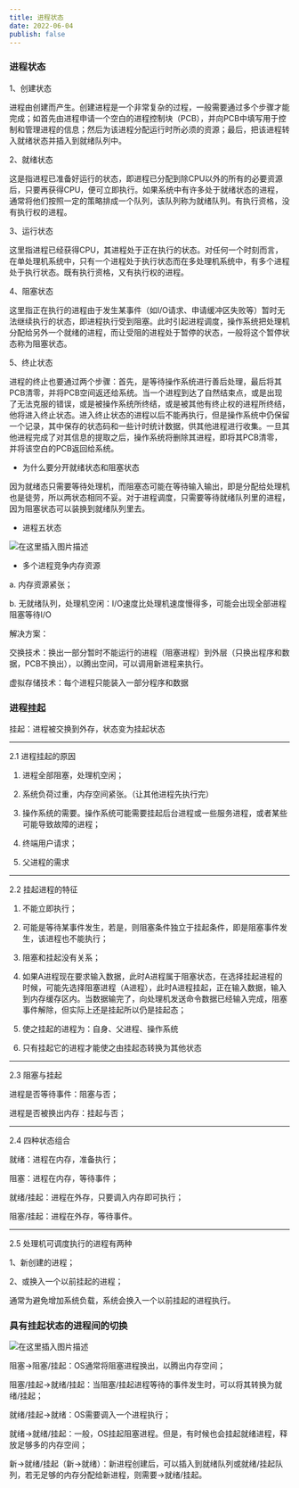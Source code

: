 ```yaml
---
title: 进程状态
date: 2022-06-04
publish: false
---
```



### 进程状态

1、创建状态

进程由创建而产生。创建进程是一个非常复杂的过程，一般需要通过多个步骤才能完成；如首先由进程申请一个空白的进程控制块（PCB），并向PCB中填写用于控制和管理进程的信息；然后为该进程分配运行时所必须的资源；最后，把该进程转入就绪状态并插入到就绪队列中。

2、就绪状态

这是指进程已准备好运行的状态，即进程已分配到除CPU以外的所有的必要资源后，只要再获得CPU，便可立即执行。如果系统中有许多处于就绪状态的进程，通常将他们按照一定的策略排成一个队列，该队列称为就绪队列。有执行资格，没有执行权的进程。

3、运行状态

这里指进程已经获得CPU，其进程处于正在执行的状态。对任何一个时刻而言，在单处理机系统中，只有一个进程处于执行状态而在多处理机系统中，有多个进程处于执行状态。既有执行资格，又有执行权的进程。

4、阻塞状态

这里指正在执行的进程由于发生某事件（如I/O请求、申请缓冲区失败等）暂时无法继续执行的状态，即进程执行受到阻塞。此时引起进程调度，操作系统把处理机分配给另外一个就绪的进程，而让受阻的进程处于暂停的状态，一般将这个暂停状态称为阻塞状态。

5、终止状态

进程的终止也要通过两个步骤：首先，是等待操作系统进行善后处理，最后将其PCB清零，并将PCB空间返还给系统。当一个进程到达了自然结束点，或是出现了无法克服的错误，或是被操作系统所终结，或是被其他有终止权的进程所终结，他将进入终止状态。进入终止状态的进程以后不能再执行，但是操作系统中仍保留一个记录，其中保存的状态码和一些计时统计数据，供其他进程进行收集。一旦其他进程完成了对其信息的提取之后，操作系统将删除其进程，即将其PCB清零，并将该空白的PCB返回给系统。

* 为什么要分开就绪状态和阻塞状态

因为就绪态只需要等待处理机，而阻塞态可能在等待输入输出，即是分配给处理机也是徒劳，所以两状态相同不妥。对于进程调度，只需要等待就绪队列里的进程，因为阻塞状态可以装换到就绪队列里去。

* 进程五状态

![在这里插入图片描述](https://img-blog.csdnimg.cn/55653ccbd04a4db59f6fedb07bc3a90f.png?x-oss-process=image/watermark,type_d3F5LXplbmhlaQ,shadow_50,text_Q1NETiBAbGVlZGNvZGVKb2huMDE=,size_20,color_FFFFFF,t_70,g_se,x_16)

* 多个进程竞争内存资源

a. 内存资源紧张；

b. 无就绪队列，处理机空闲：I/O速度比处理机速度慢得多，可能会出现全部进程阻塞等待I/O

解决方案：

交换技术：换出一部分暂时不能运行的进程（阻塞进程）到外层（只换出程序和数据，PCB不换出），以腾出空间，可以调用新进程来执行。

虚拟存储技术：每个进程只能装入一部分程序和数据

### 进程挂起

挂起：进程被交换到外存，状态变为挂起状态

<hr>

2.1 进程挂起的原因

1. 进程全部阻塞，处理机空闲；

2. 系统负荷过重，内存空间紧张。（让其他进程先执行完）

3. 操作系统的需要。操作系统可能需要挂起后台进程或一些服务进程，或者某些可能导致故障的进程；

4. 终端用户请求；

5. 父进程的需求

<hr>

2.2 挂起进程的特征

1. 不能立即执行；

2. 可能是等待某事件发生，若是，则阻塞条件独立于挂起条件，即是阻塞事件发生，该进程也不能执行；

3. 阻塞和挂起没有关系；

4. 如果A进程现在要求输入数据，此时A进程属于阻塞状态，在选择挂起进程的时候，可能先选择阻塞进程（A进程），此时A进程挂起，正在输入数据，输入到内存缓存区内。当数据输完了，向处理机发送命令数据已经输入完成，阻塞事件解除，但实际上还是挂起所以仍是挂起态；

5. 使之挂起的进程为：自身、父进程、操作系统

6. 只有挂起它的进程才能使之由挂起态转换为其他状态

<hr>

2.3 阻塞与挂起

进程是否等待事件：阻塞与否；

进程是否被换出内存：挂起与否；

<hr>

2.4 四种状态组合

就绪：进程在内存，准备执行；

阻塞：进程在内存，等待事件；

就绪/挂起：进程在外存，只要调入内存即可执行；

阻塞/挂起：进程在外存，等待事件。

<hr>

2.5 处理机可调度执行的进程有两种

1、新创建的进程；

2、或换入一个以前挂起的进程；

通常为避免增加系统负载，系统会换入一个以前挂起的进程执行。

### 具有挂起状态的进程间的切换

![在这里插入图片描述](https://img-blog.csdnimg.cn/07f466bd27664513b7ab0ba8ab346d6e.png?x-oss-process=image/watermark,type_d3F5LXplbmhlaQ,shadow_50,text_Q1NETiBAbGVlZGNvZGVKb2huMDE=,size_20,color_FFFFFF,t_70,g_se,x_16)

阻塞->阻塞/挂起：OS通常将阻塞进程换出，以腾出内存空间；

阻塞/挂起->就绪/挂起：当阻塞/挂起进程等待的事件发生时，可以将其转换为就绪/挂起；

就绪/挂起->就绪：OS需要调入一个进程执行；

就绪->就绪/挂起：一般，OS挂起阻塞进程。但是，有时候也会挂起就绪进程，释放足够多的内存空间；

新->就绪/挂起（新->就绪）：新进程创建后，可以插入到就绪队列或就绪/挂起队列，若无足够的内存分配给新进程，则需要->就绪/挂起。